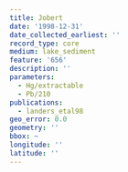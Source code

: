 ```yaml
---
title: Jobert
date: '1998-12-31'
date_collected_earliest: ''
record_type: core
medium: lake_sediment
feature: '656'
description: ''
parameters:
  - Hg/extractable
  - Pb/210
publications:
  - landers_etal98
geo_error: 0.0
geometry: ''
bbox: ~
longitude: ''
latitude: ''
---
```

